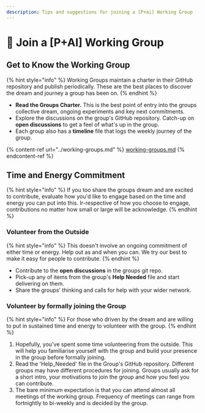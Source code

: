 ```yaml
---
description: Tips and suggestions for joining a [P+ai] Working Group
---
```


# 👊 Join a \[P+AI] Working Group

## Get to Know the Working Group

{% hint style="info" %}
Working Groups maintain a charter in their GitHub repository and publish periodically. These are the best places to discover the dream and journey a group has been on.
{% endhint %}

* **Read the Groups Charter.** This is the best point of entry into the groups collective dream, ongoing experiments and key next commitments.
* Explore the discussions on the group's GitHub repository. Catch-up on **open discussions** to get a feel of what's up in the group.
* Each group also has a **timeline** file that logs the weekly journey of the group.

{% content-ref url="../working-groups.md" %}
[working-groups.md](../working-groups.md)
{% endcontent-ref %}

## Time and Energy Commitment

{% hint style="info" %}
If you too share the groups dream and are excited to contribute, evaluate how you'd like to engage based on the time and energy you can put into this. Ir-respective of how you choose to engage, contributions no matter how small or large will be acknowledge.
{% endhint %}

### Volunteer from the Outside

{% hint style="info" %}
This doesn't involve an ongoing commitment of either time or energy. Help out as and when you can. We try our best to make it easy for people to contribute.
{% endhint %}

* Contribute to the **open discussions** in the groups git repo.
* Pick-up any of items from the group's **Help Needed** file and start delivering on them.
* Share the groups' thinking and calls for help with your wider network.

### Volunteer by formally joining the Group

{% hint style="info" %}
For those who driven by the dream and are willing to put in sustained time and energy to volunteer with the group.
{% endhint %}

1. Hopefully, you've spent some time volunteering from the outside. This will help you familiarise yourself with the group and build your presence in the group before formally joining.
2. Read the 'Help\_Needed' file in the Group's GitHub repository. Different groups may have different procedures for joining. Groups usually ask for a short intro, your motivations to join the group and how you feel you can contribute.
3. The bare minimum expectation is that you can attend almost all meetings of the working group. Frequency of meetings can range from fortnightly to bi-weekly and is decided by the group.
